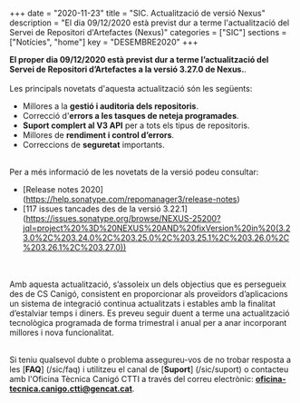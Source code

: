 +++
date        = "2020-11-23"
title       = "SIC. Actualització de versió Nexus"
description = "El dia 09/12/2020 està previst dur a terme l'actualització del Servei de Repositori d'Artefactes (Nexus)"
categories  = ["SIC"]
sections    = ["Notícies", "home"]
key         = "DESEMBRE2020"
+++

**El proper dia 09/12/2020 està previst dur a terme l’actualització del Servei de Repositori d’Artefactes a la versió 3.27.0 de Nexus.**.
<br>
<br>
Les principals novetats d'aquesta actualització són les següents:
<br>

* Millores a la **gestió i auditoria dels repositoris**.
* Correcció d'**errors a les tasques de neteja programades**.
* **Suport complert al V3 API** per a tots els tipus de repositoris.
* Millores de **rendiment i control d’errors**.
* Correccions de **seguretat** importants.

<br>
Per a més informació de les novetats de la versió podeu consultar:

- [Release notes 2020] (https://help.sonatype.com/repomanager3/release-notes)
- [117 issues tancades des de la versió 3.22.1] (https://issues.sonatype.org/browse/NEXUS-25200?jql=project%20%3D%20NEXUS%20AND%20fixVersion%20in%20(3.23.0%2C%203.24.0%2C%203.25.0%2C%203.25.1%2C%203.26.0%2C%203.26.1%2C%203.27.0))

<br>
<br>
Amb aquesta actualització, s’assoleix un dels objectius que es persegueix des de CS Canigó, consistent en proporcionar als
proveïdors d’aplicacions un sistema de integració continua actualitzats i estables amb la finalitat d’estalviar temps i diners.
Es preveu seguir duent a terme una actualització tecnològica programada de forma trimestral i anual per a anar incorporant
millores i nova funcionalitat.
<br>
<br>

Si teniu qualsevol dubte o problema assegureu-vos de no trobar resposta a les [**FAQ**] (/sic/faq) i utilitzeu el canal
de [**Suport**] (/sic/suport) o contacteu amb l'Oficina Tècnica Canigó CTTI a través del correu electrònic: **oficina-tecnica.canigo.ctti@gencat.cat**.